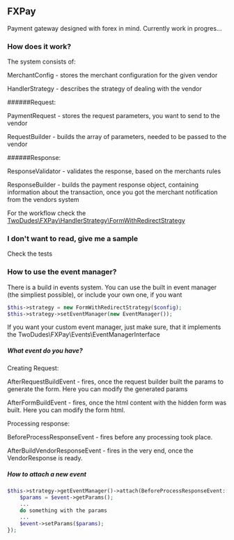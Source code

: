 ## FXPay

Payment gateway designed with forex in mind. Currently work in progres...

### How does it work?

The system consists of:

MerchantConfig - stores the merchant configuration for the given vendor

HandlerStrategy - describes the strategy of dealing with the vendor

######Request:

PaymentRequest - stores the request parameters, you want to send to the vendor

RequestBuilder - builds the array of parameters, needed to be passed to the vendor

######Response: 

ResponseValidator - validates the response, based on the merchants rules

ResponseBuilder - builds the payment response object, containing information about the transaction, once you got the merchant notification from the vendors system

For the workflow check the [TwoDudes\FXPay\HandlerStrategy\FormWithRedirectStrategy](../HandlerStrategy/FormWithRedirectStrategy.php)


### I don't want to read, give me a sample

Check the tests

### How to use the event manager?

There is a build in events system. You can use the built in event manager (the simpliest possible),
 or include your own one, if you want

```php
$this->strategy = new FormWithRedirectStrategy($config);
$this->strategy->setEventManager(new EventManager());
```

If you want your custom event manager, just make sure, that it 
implements the TwoDudes\FXPay\Events\EventManagerInterface

##### What event do you have?

Creating Request:

AfterRequestBuildEvent - fires, once the request builder built the params to generate the form. 
Here you can modify the generated params

AfterFormBuildEvent - fires, once the html content with the hidden form was built. Here you can 
modify the form html.

Processing response: 

BeforeProcessResponseEvent - fires before any processing took place.

AfterBuildVendorResponseEvent - fires in the very end, once the VendorResponse is ready.

##### How to attach a new event

```php
$this->strategy->getEventManager()->attach(BeforeProcessResponseEvent::getName(), function(BeforeProcessResponseEvent $event) {
    $params = $event->getParams();
    ...
    do something with the params
    ...
    $event->setParams($params);
});
```


